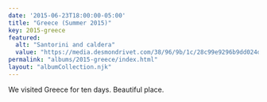 ```yaml
---
date: '2015-06-23T18:00:00-05:00'
title: "Greece (Summer 2015)"
key: 2015-greece
featured:
  alt: "Santorini and caldera"
  value: "https://media.desmondrivet.com/38/96/9b/1c/28c99e9296b9dd024d026d0b32d8d779306341a26541980c9bc58d34.jpg"
permalink: "albums/2015-greece/index.html"
layout: "albumCollection.njk"
---
```


We visited Greece for ten days.  Beautiful place.
